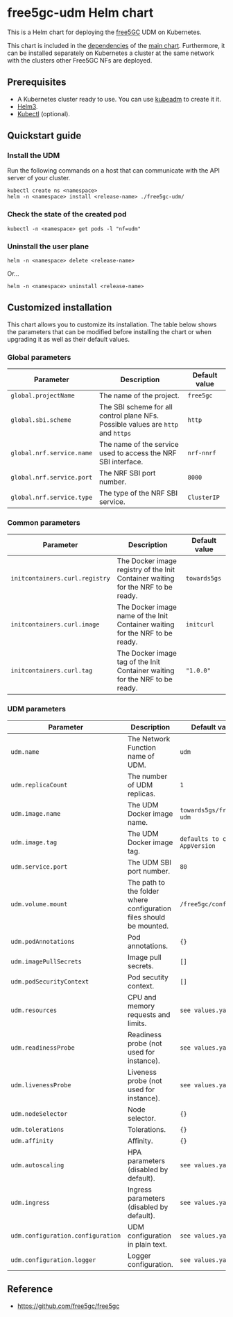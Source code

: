 # free5gc-udm Helm chart

This is a Helm chart for deploying the [free5GC](https://github.com/free5gc/free5gc) UDM on Kubernetes.

This chart is included in the [dependencies](/charts/free5gc/charts) of the [main chart](/charts/free5gc). Furthermore, it can be installed separately on Kubernetes a cluster at the same network with the clusters other Free5GC NFs are deployed.

## Prerequisites
 - A Kubernetes cluster ready to use. You can use [kubeadm](https://kubernetes.io/docs/setup/production-environment/tools/kubeadm/create-cluster-kubeadm/) to create it it.
 - [Helm3](https://helm.sh/docs/intro/install/).
 - [Kubectl](https://kubernetes.io/docs/tasks/tools/install-kubectl/) (optional).

## Quickstart guide

### Install the UDM
Run the following commands on a host that can communicate with the API server of your cluster.
```console
kubectl create ns <namespace>
helm -n <namespace> install <release-name> ./free5gc-udm/
```

### Check the state of the created pod
```console
kubectl -n <namespace> get pods -l "nf=udm"
```

### Uninstall the user plane
```console
helm -n <namespace> delete <release-name>
```
Or...
```console
helm -n <namespace> uninstall <release-name>
```

## Customized installation
This chart allows you to customize its installation. The table below shows the parameters that can be modified before installing the chart or when upgrading it as well as their default values.

### Global parameters

| Parameter | Description | Default value |
| --- | --- | --- |
| `global.projectName` | The name of the project. | `free5gc` |
| `global.sbi.scheme` | The SBI scheme for all control plane NFs. Possible values are `http` and `https` | `http` |
| `global.nrf.service.name` | The name of the service used to access the NRF SBI interface. | `nrf-nnrf` |
| `global.nrf.service.port` | The NRF SBI port number. | `8000` |
| `global.nrf.service.type` | The type of the NRF SBI service. | `ClusterIP` |

### Common parameters
| Parameter | Description | Default value |
| --- | --- | --- |
| `initcontainers.curl.registry` | The Docker image registry of the Init Container waiting for the NRF to be ready. | `towards5gs` |
| `initcontainers.curl.image` | The Docker image name of the Init Container waiting for the NRF to be ready. | `initcurl` |
| `initcontainers.curl.tag` | The Docker image tag of the Init Container waiting for the NRF to be ready. | `"1.0.0"` |

### UDM parameters

| Parameter | Description | Default value |
| --- | --- | --- |
| `udm.name` | The Network Function name of UDM. | `udm` |
| `udm.replicaCount` | The number of UDM replicas. | `1` |
| `udm.image.name` | The UDM Docker image name. | `towards5gs/free5gc-udm` |
| `udm.image.tag` | The UDM Docker image tag. | `defaults to chart AppVersion` |
| `udm.service.port` | The UDM SBI port number. | `80` |
| `udm.volume.mount` | The path to the folder where configuration files should be mounted. | `/free5gc/config/`|
| `udm.podAnnotations` | Pod annotations. | `{}`|
| `udm.imagePullSecrets` | Image pull secrets. | `[]`|
| `udm.podSecurityContext` | Pod secutity context. | `[]`|
| `udm.resources` | CPU and memory requests and limits. | `see values.yaml`|
| `udm.readinessProbe` | Readiness probe (not used for instance). | `see values.yaml`|
| `udm.livenessProbe` | Liveness probe (not used for instance). | `see values.yaml`|
| `udm.nodeSelector` | Node selector. | `{}`|
| `udm.tolerations` | Tolerations. | `{}`|
| `udm.affinity` | Affinity. | `{}`|
| `udm.autoscaling` | HPA parameters (disabled by default). | `see values.yaml`|
| `udm.ingress` | Ingress parameters (disabled by default). | `see values.yaml`|
| `udm.configuration.configuration` | UDM configuration in plain text. | `see values.yaml`|
| `udm.configuration.logger` | Logger configuration. | `see values.yaml`|


## Reference
 - https://github.com/free5gc/free5gc
